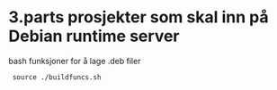 3.parts prosjekter som skal inn på Debian runtime server
========================================================

bash funksjoner for å lage .deb filer 

	 source ./buildfuncs.sh

